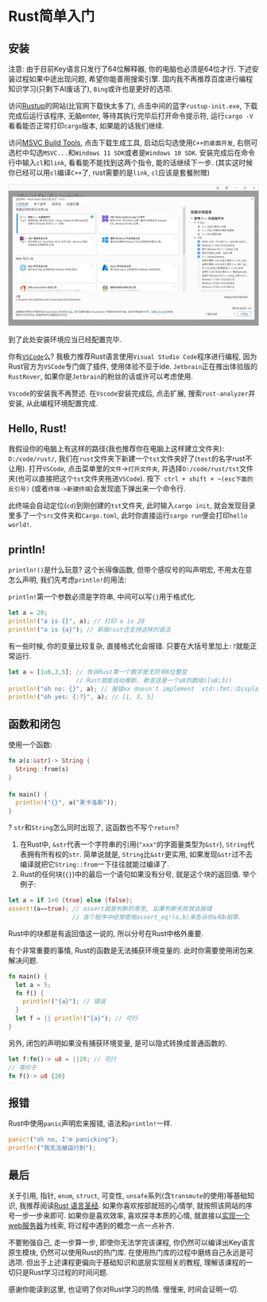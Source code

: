 # Rust简单入门

## 安装

注意: 由于目前Key语言只发行了64位解释器, 你的电脑也必须是64位才行. 下述安装过程如果中途出现问题, 希望你能善用搜索引擎. 国内我不再推荐百度进行编程知识学习(只剩下AI废话了), `Bing`或许也是更好的选项. 

访问[Rustup](https://rustup.rs/)的网站(比官网下载快太多了), 点击中间的蓝字`rustup‑init.exe`, 下载完成后运行该程序, 无脑enter, 等待其执行完毕后打开命令提示符, 运行`cargo -V`看看能否正常打印`cargo`版本, 如果能的话我们继续. 

访问[MSVC Build Tools](https://visualstudio.microsoft.com/zh-hans/visual-cpp-build-tools/), 点击下载生成工具, 启动后勾选使用`C++的桌面开发`, 右侧可选栏中勾选`MSVC...`和`Windows 11 SDK`或者是`Windows 10 SDK`. 安装完成后在命令行中输入`cl`和`link`, 看看能不能找到这两个指令, 能的话继续下一步. (其实这时候你已经可以用`cl`编译`C++`了, rust需要的是`link`, `cl`应该是套餐附赠)

![MSVC安装过程](/asset/imgs/native.1.png "至少我是这么勾选的")

到了此处安装环境应当已经配置完毕.

你有[`VSCode`](https://code.visualstudio.com/)么? 我极力推荐Rust语言使用`Visual Studio Code`程序进行编程, 因为Rust官方为`VSCode`专门做了插件, 使用体验不亚于ide. `Jetbrain`正在推出体验版的`RustRover`, 如果你是`Jetbrain`的粉丝的话或许可以考虑使用. 

`Vscode`的安装我不再赘述. 在`Vscode`安装完成后, 点击扩展, 搜索`rust-analyzer`并安装, 从此编程环境配置完成. 

## Hello, Rust!

我假设你的电脑上有这样的路径(我也推荐你在电脑上这样建立文件夹): `D:/code/rust/`, 我们在`rust`文件夹下新建一个`tst`文件夹好了(`test`的名字rust不让用). 打开`VSCode`, 点击菜单里的`文件`->`打开文件夹`, 并选择`D:/code/rust/tst`文件夹(也可以直接把这个`tst`文件夹拖进`VSCode`). 按下` ctrl + shift + ~(esc下面的反引号)` (或者`终端->新建终端`)会发现底下弹出来一个命令行.

此终端会自动定位(`cd`)到刚创建的`tst`文件夹, 此时输入`cargo init`, 就会发现目录里多了一个`src`文件夹和`Cargo.toml`, 此时你直接运行`cargo run`便会打印`hello world!`. 

## println!

`println!()`是什么玩意? 这个长得像函数, 但带个感叹号的叫声明宏, 不用太在意怎么声明, 我们先考虑`println!`的用法:

`println!`第一个参数必须是字符串, 中间可以写`{}`用于格式化. 

```rust
let a = 20;
println!("a is {}", a); // 打印 a is 20
println!("a is {a}"); // 新版rust还支持这样的语法
```

有一些时候, 你的变量比较复杂, 直接格式化会报错. 只要在大括号里加上`:?`就能正常运行. 

```rust
let a = [1u8,3,5]; // 告诉Rust第一个数字是无符号8位整型
                   // Rust就能自动推断, 断言这是一个u8的数组([u8;3])
println!("oh no: {}", a); // 报错xx doesn't implement `std::fmt::Display`
println!("oh yes: {:?}", a); // [1, 3, 5]
```

## 函数和闭包

使用一个函数:

```rust
fn a(s:&str)-> String {
  String::from(s)
}

fn main() {
  println!("{}", a("芙卡洛斯"));
}
```

? `str`和`String`怎么同时出现了, 这函数也不写个`return`? 

1. 在Rust中, `&str`代表一个字符串的引用(`"xxx"`的字面量类型为`&str`), `String`代表拥有所有权的`str`. 简单说就是, `String`比`&str`更实用, 如果发现`&str`过不去编译就把它`String::from`一下往往就能过编译了. 
2. Rust的任何块(`{}`)中的最后一个语句如果没有分号, 就是这个块的返回值. 举个例子:

```rust
let a = if 1>0 {true} else {false};
assert!(a==true); // assert就是判断的意思, 如果判断失败就会报错
                  // 各个程序中经常使用assert_eq!(a,b)来告诉你a和b相等.
```

Rust中的块都是有返回值这一说的, 所以分号在Rust中格外重要. 

有个非常重要的事情, Rust的函数是无法捕获环境变量的. 此时你需要使用闭包来解决问题. 

```rust
fn main() {
  let a = 5;
  fn f() {
    println!("{a}"); // 错误
  }
  let f = || println!("{a}"); // 可行
}
```

另外, 闭包的声明如果没有捕获环境变量, 是可以隐式转换成普通函数的. 

```rust
let f:fn()-> u8 = ||20; // 可行
// 等价于
fn f()-> u8 {20}
```

## 报错

Rust中使用`panic`声明宏来报错, 语法和`println!`一样. 

```rust
panic!("oh no, I'm panicking");
println!("我无法被运行到");
```

## 最后

关于引用, 指针, `enum`, `struct`, 可变性, `unsafe`系列(含`transmute`的使用)等基础知识, 我推荐阅读[Rust 语言圣经](https://course.rs/). 如果你喜欢按部就班的心情学, 就按照该网站的序号一步一步来即可. 如果你是喜欢效率, 喜欢探寻本质的心情, 就直接以[实现一个web服务器](https://course.rs/advance-practice1/intro.html)为线索, 将过程中遇到的概念一点一点补齐. 

不要勉强自己, 走一步算一步, 即使你无法学完该课程, 你仍然可以编译出Key语言原生模块, 仍然可以使用Rust的热门库. 在使用热门库的过程中磨练自己永远是可选项. 但出于上述课程更偏向于基础知识和底层实现相关的教程, 理解该课程的一切只是Rust学习过程的时间问题. 

感谢你能读到这里, 也证明了你对Rust学习的热情. 慢慢来, 时间会证明一切. 
